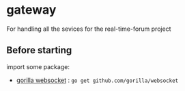 # gateway
For handling all the sevices for the real-time-forum project

## Before starting
import some package: 
- [gorilla websocket](https://pkg.go.dev/github.com/gorilla/websocket) : `go get github.com/gorilla/websocket`
